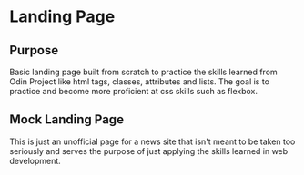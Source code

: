 # Landing Page
## Purpose
Basic landing page built from scratch to practice the skills learned from Odin Project like html tags, classes, attributes and lists. The goal is to practice and become more proficient at css skills such as flexbox.

## Mock Landing Page
This is just an unofficial page for a news site that isn't meant to be taken too seriously and serves the purpose of just applying the skills learned in web development.